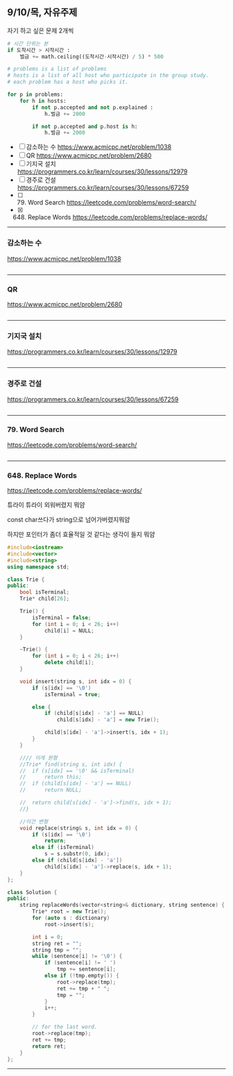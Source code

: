 ﻿## 9/10/목, 자유주제
자기 하고 싶은 문제 2개씩


```python
# 시간 단위는 분
if 도착시간 > 시작시간 :
    벌금 += math.ceiling((도착시간-시작시간) / 5) * 500

# problems is a list of problems
# hosts is a list of all host who participate in the group study.
# each problem has a host who picks it.

for p in problems:
    for h in hosts:
        if not p.accepted and not p.explained :
            h.벌금 += 2000

        if not p.accepted and p.host is h:
            h.벌금 += 2000
```


- [ ] 감소하는 수
https://www.acmicpc.net/problem/1038
- [ ] QR
https://www.acmicpc.net/problem/2680
- [ ] 기지국 설치
https://programmers.co.kr/learn/courses/30/lessons/12979
- [ ] 경주로 건설
https://programmers.co.kr/learn/courses/30/lessons/67259
- [ ] 79. Word Search
https://leetcode.com/problems/word-search/
- [x] 648. Replace Words
https://leetcode.com/problems/replace-words/


---


### 감소하는 수
https://www.acmicpc.net/problem/1038


```c++
```

---
### QR
https://www.acmicpc.net/problem/2680


```c++
```

---
### 기지국 설치
https://programmers.co.kr/learn/courses/30/lessons/12979


```c++
```

---
### 경주로 건설
https://programmers.co.kr/learn/courses/30/lessons/67259


```c++
```

---
### 79. Word Search
https://leetcode.com/problems/word-search/


```c++
```

---
### 648. Replace Words
https://leetcode.com/problems/replace-words/

튜라이 튜라이 외워버렸지 뭐얌

const char쓰다가 string으로 넘어가버렸지뭐얌

하지만 포인터가 좀더 효율적일 것 같다는 생각이 들지 뭐얌


```c++
#include<iostream>
#include<vector>
#include<string>
using namespace std;

class Trie {
public:
	bool isTerminal;
	Trie* child[26];

	Trie() {
		isTerminal = false;
		for (int i = 0; i < 26; i++)
			child[i] = NULL;
	}

	~Trie() {
		for (int i = 0; i < 26; i++)
			delete child[i];
	}

	void insert(string s, int idx = 0) {
		if (s[idx] == '\0')
			isTerminal = true;

		else {
			if (child[s[idx] - 'a'] == NULL)
				child[s[idx] - 'a'] = new Trie();

			child[s[idx] - 'a']->insert(s, idx + 1);
		}
	}

	//// 이게 원형
	//Trie* find(string s, int idx) {
	//	if (s[idx] == '\0' && isTerminal)
	//		return this;
	//	if (child[s[idx] - 'a'] == NULL)
	//		return NULL;

	//	return child[s[idx] - 'a']->find(s, idx + 1);
	//}

	//이건 변형
	void replace(string& s, int idx = 0) {
		if (s[idx] == '\0')
			return;
		else if (isTerminal)
			s = s.substr(0, idx);
		else if (child[s[idx] - 'a'])
			child[s[idx] - 'a']->replace(s, idx + 1);
	}
};

class Solution {
public:
	string replaceWords(vector<string>& dictionary, string sentence) {
		Trie* root = new Trie();
		for (auto s : dictionary)
			root->insert(s);

		int i = 0;
		string ret = "";
		string tmp = "";
		while (sentence[i] != '\0') {
			if (sentence[i] != ' ')
				tmp += sentence[i];
			else if (!tmp.empty()) {
				root->replace(tmp);
				ret += tmp + " ";
				tmp = "";
			}
			i++;
		}

		// for the last word.
		root->replace(tmp);
		ret += tmp;
		return ret;
	}
};
```

---
